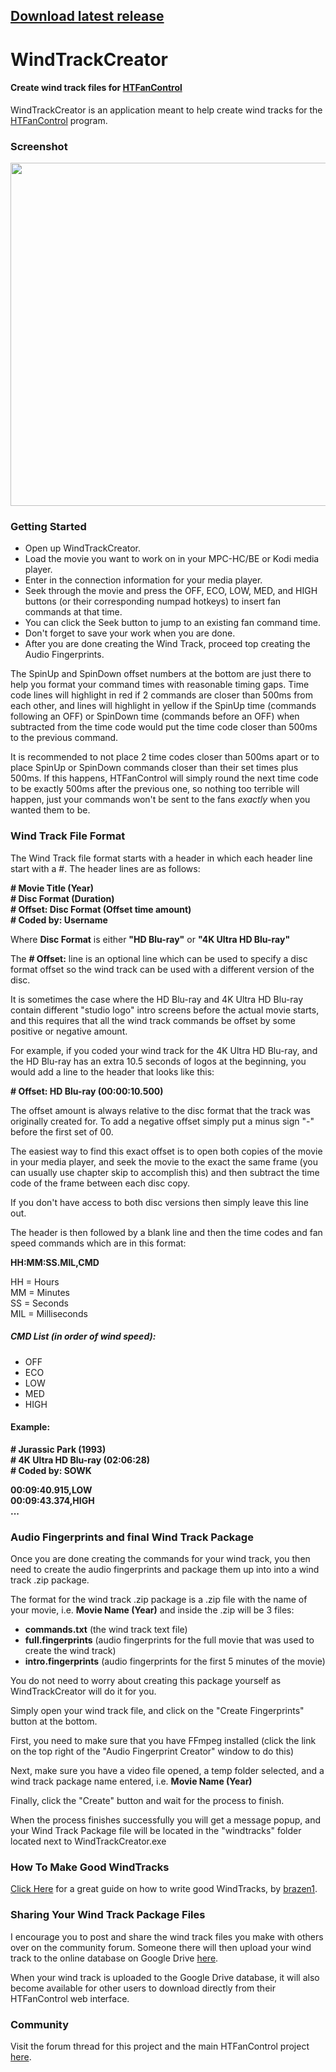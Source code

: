 ## [Download latest release](https://github.com/nicko88/WindTrackCreator/releases/latest)

# WindTrackCreator
#### Create wind track files for [HTFanControl](https://github.com/nicko88/HTFanControl)

WindTrackCreator is an application meant to help create wind tracks for the [HTFanControl](https://github.com/nicko88/HTFanControl) program.

### Screenshot

<img src="https://user-images.githubusercontent.com/1866075/161363253-bd414591-45f1-48ce-8d6c-6ad10f903a98.png" width="549px" />

### Getting Started

* Open up WindTrackCreator.
* Load the movie you want to work on in your MPC-HC/BE or Kodi media player.
* Enter in the connection information for your media player.
* Seek through the movie and press the OFF, ECO, LOW, MED, and HIGH buttons (or their corresponding numpad hotkeys) to insert fan commands at that time.
* You can click the Seek button to jump to an existing fan command time.
* Don't forget to save your work when you are done.
* After you are done creating the Wind Track, proceed top creating the Audio Fingerprints.

The SpinUp and SpinDown offset numbers at the bottom are just there to help you format your command times with reasonable timing gaps.  Time code lines will highlight in red if 2 commands are closer than 500ms from each other, and lines will highlight in yellow if the SpinUp time (commands following an OFF) or SpinDown time (commands before an OFF) when subtracted from the time code would put the time code closer than 500ms to the previous command.

It is recommended to not place 2 time codes closer than 500ms apart or to place SpinUp or SpinDown commands closer than their set times plus 500ms.  If this happens, HTFanControl will simply round the next time code to be exactly 500ms after the previous one, so nothing too terrible will happen, just your commands won't be sent to the fans *exactly* when you wanted them to be.

### Wind Track File Format

The Wind Track file format starts with a header in which each header line start with a #.  The header lines are as follows:

**\# Movie Title (Year)**  
**\# Disc Format (Duration)**  
**\# Offset: Disc Format (Offset time amount)**  
**\# Coded by: Username**

Where **Disc Format** is either **"HD Blu-ray"** or **"4K Ultra HD Blu-ray"**

The **# Offset:** line is an optional line which can be used to specify a disc format offset so the wind track can be used with a different version of the disc.

It is sometimes the case where the HD Blu-ray and 4K Ultra HD Blu-ray contain different "studio logo" intro screens before the actual movie starts, and this requires that all the wind track commands be offset by some positive or negative amount.

For example, if you coded your wind track for the 4K Ultra HD Blu-ray, and the HD Blu-ray has an extra 10.5 seconds of logos at the beginning, you would add a line to the header that looks like this:

**\# Offset: HD Blu-ray (00:00:10.500)**  

The offset amount is always relative to the disc format that the track was originally created for.  To add a negative offset simply put a minus sign "-" before the first set of 00.

The easiest way to find this exact offset is to open both copies of the movie in your media player, and seek the movie to the exact the same frame (you can usually use chapter skip to accomplish this) and then subtract the time code of the frame between each disc copy.

If you don't have access to both disc versions then simply leave this line out.

The header is then followed by a blank line and then the time codes and fan speed commands which are in this format:

**HH:MM:SS.MIL,CMD**

HH = Hours  
MM = Minutes  
SS = Seconds  
MIL = Milliseconds

##### CMD List (in order of wind speed):
* OFF
* ECO
* LOW
* MED
* HIGH

#### Example:

**\# Jurassic Park (1993)**  
**\# 4K Ultra HD Blu-ray (02:06:28)**  
**\# Coded by: SOWK**
 
**00:09:40.915,LOW**  
**00:09:43.374,HIGH**  
**...**

### Audio Fingerprints and final Wind Track Package

Once you are done creating the commands for your wind track, you then need to create the audio fingerprints and package them up into into a wind track .zip package.

The format for the wind track .zip package is a .zip file with the name of your movie, i.e. **Movie Name (Year)** and inside the .zip will be 3 files:

* **commands.txt** (the wind track text file)
* **full.fingerprints** (audio fingerprints for the full movie that was used to create the wind track)
* **intro.fingerprints** (audio fingerprints for the first 5 minutes of the movie)

You do not need to worry about creating this package yourself as WindTrackCreator will do it for you.

Simply open your wind track file, and click on the "Create Fingerprints" button at the bottom.

First, you need to make sure that you have FFmpeg installed (click the link on the top right of the "Audio Fingerprint Creator" window to do this)

Next, make sure you have a video file opened, a temp folder selected, and a wind track package name entered, i.e. **Movie Name (Year)**

Finally, click the "Create" button and wait for the process to finish.

When the process finishes successfully you will get a message popup, and your Wind Track Package file will be located in the "windtracks" folder located next to WindTrackCreator.exe

### How To Make Good WindTracks

[Click Here](https://github.com/nicko88/WindTrackCreator/wiki/Tips-For-Making-Windtracks) for a great guide on how to write good WindTracks, by [brazen1](https://www.avsforum.com/members/brazen1.7947094/).

### Sharing Your Wind Track Package Files

I encourage you to post and share the wind track files you make with others over on the community forum.  Someone there will then upload your wind track to the online database on Google Drive [here](https://drive.google.com/drive/folders/13xoJMKeXX69woyt1Qzd_Qz_L6MUwTd1K).

When your wind track is uploaded to the Google Drive database, it will also become available for other users to download directly from their HTFanControl web interface.

### Community

Visit the forum thread for this project and the main HTFanControl project [here](https://www.avsforum.com/threads/4d-theater-wind-effect-diy-home-theater-project.3152346/).